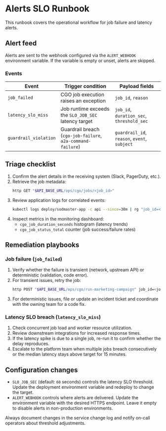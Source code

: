 # Alerts SLO Runbook

This runbook covers the operational workflow for job failure and latency alerts.

## Alert feed

Alerts are sent to the webhook configured via the `ALERT_WEBHOOK` environment
variable. If the variable is empty or unset, alerts are skipped.

### Events

| Event                 | Trigger condition                                    | Payload fields                                                    |
| --------------------- | ----------------------------------------------------- | ----------------------------------------------------------------- |
| `job_failed`          | CGO job execution raises an exception                 | `job_id`, `reason`                                                |
| `latency_slo_miss`    | Job runtime exceeds the `SLO_JOB_SEC` latency target | `job_id`, `duration_sec`, `threshold_sec`                         |
| `guardrail_violation` | Guardrail breach (`cgo-job-failure`, `a2a-command-failure`) | `guardrail_id`, `reason`, `event`, `subject`                       |

## Triage checklist

1. Confirm the alert details in the receiving system (Slack, PagerDuty, etc.).
2. Retrieve the job metadata:
   ```bash
   http GET "$API_BASE_URL/ops/cgo/jobs/<job_id>"
   ```
3. Review application logs for correlated events:
   ```bash
   kubectl logs deploy/sodmaster-app -c api --since=30m | rg "job_id=<job_id>"
   ```
4. Inspect metrics in the monitoring dashboard:
   * `cgo_job_duration_seconds` histogram (latency trends)
   * `cgo_job_status_total` counter (job success/failure rates)

## Remediation playbooks

### Job failure (`job_failed`)

1. Verify whether the failure is transient (network, upstream API) or
   deterministic (validation, code error).
2. For transient issues, retry the job:
   ```bash
   http POST "$API_BASE_URL/ops/cgo/run-marketing-campaign" job_id=<job_id>
   ```
3. For deterministic issues, file or update an incident ticket and coordinate
   with the owning team for a code fix.

### Latency SLO breach (`latency_slo_miss`)

1. Check concurrent job load and worker resource utilization.
2. Review downstream integrations for increased response times.
3. If the latency spike is due to a single job, re-run it to confirm whether the
   delay reproduces.
4. Escalate to the platform team when multiple jobs breach consecutively or the
   median latency stays above target for 15 minutes.

## Configuration changes

* `SLO_JOB_SEC` (default: `60` seconds) controls the latency SLO threshold.
  Update the deployment environment variable and redeploy to change the target.
* `ALERT_WEBHOOK` controls where alerts are delivered. Update the environment
  variable with the desired HTTPS endpoint. Leave it empty to disable alerts in
  non-production environments.

Always document changes in the service change log and notify on-call operators
about threshold adjustments.
